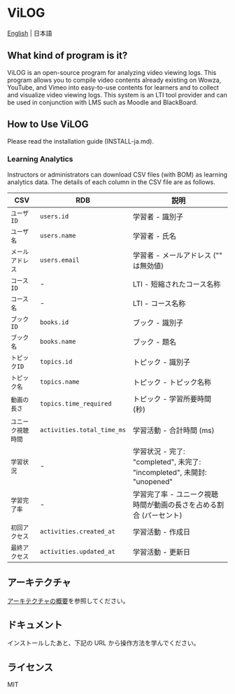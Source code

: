 # ViLOG

[English](README-en.md) | 日本語

## What kind of program is it?

ViLOG is an open-source program for analyzing video viewing logs. This program allows you to compile video contents already existing on Wowza, YouTube, and Vimeo into easy-to-use contents for learners and to collect and visualize video viewing logs. This system is an LTI tool provider and can be used in conjunction with LMS such as Moodle and BlackBoard.

<!--- わかりやすい動画例を添付する。 --- LTI リンクを起点とする操作例 Gif か mp4 へのリンク-->

## How to Use ViLOG

Please read the installation guide (INSTALL-ja.md).

### Learning Analytics

Instructors or administrators can download CSV files (with BOM) as learning analytics data.
The details of each column in the CSV file are as follows.

| CSV                | RDB                        | 説明                                                                    |
| ------------------ | -------------------------- | ----------------------------------------------------------------------- |
| `ユーザID`         | `users.id`                 | 学習者 - 識別子                                                         |
| `ユーザ名`         | `users.name`               | 学習者 - 氏名                                                           |
| `メールアドレス`   | `users.email`              | 学習者 - メールアドレス ("" は無効値)                                   |
| `コースID`         | -                          | LTI - 短縮されたコース名称                                              |
| `コース名`         | -                          | LTI - コース名称                                                        |
| `ブックID`         | `books.id`                 | ブック - 識別子                                                         |
| `ブック名`         | `books.name`               | ブック - 題名                                                           |
| `トピックID`       | `topics.id`                | トピック - 識別子                                                       |
| `トピック名`       | `topics.name`              | トピック - トピック名称                                                 |
| `動画の長さ`       | `topics.time_required`     | トピック - 学習所要時間 (秒)                                            |
| `ユニーク視聴時間` | `activities.total_time_ms` | 学習活動 - 合計時間 (ms)                                                |
| `学習状況`         | -                          | 学習状況 - 完了: "completed", 未完了: "incompleted", 未開封: "unopened" |
| `学習完了率`       | -                          | 学習完了率 - ユニーク視聴時間が動画の長さを占める割合 (パーセント)      |
| `初回アクセス`     | `activities.created_at`    | 学習活動 - 作成日                                                       |
| `最終アクセス`     | `activities.updated_at`    | 学習活動 - 更新日                                                       |

## アーキテクチャ

[アーキテクチャの概要](ARCHITECTURE.md)を参照してください。

## ドキュメント

インストールしたあと、下記の URL から操作方法を学んでください。

<!--## 貢献方法

contributing.md を参考にしてください。著作権が発生するほどのコードやドキュメントを貢献していただいた方々には、Authors.rst にお名前と連絡用のメールアドレスを記載します。-->

## ライセンス

MIT
